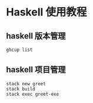 # Haskell 使用教程

## haskell 版本管理
```bash
ghcup list
```

## haskell 项目管理
```
stack new greet
stack build
stack exec greet-exe
```